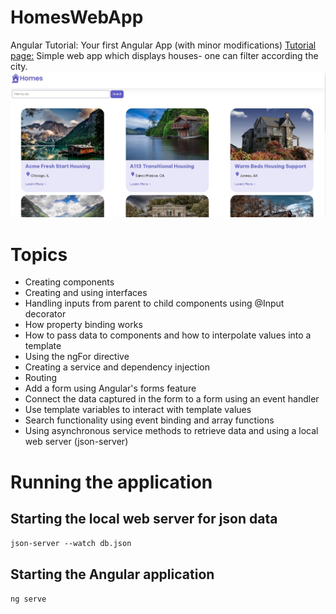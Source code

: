 # HomesWebApp
 Angular Tutorial: Your first Angular App (with minor modifications)
 [Tutorial page:](https://angular.io/tutorial/first-app)
Simple web app which displays houses- one can filter according the city.
![Screenshot of Web App](ReadMeImg/shot1.JPG)


 # Topics
 - Creating components
 - Creating and using interfaces
 - Handling inputs from parent to child components using @Input decorator
 - How property binding works
 - How to pass data to components and how to interpolate values into a template
 - Using the ngFor directive
 - Creating a service and dependency injection
 - Routing
 - Add a form using Angular's forms feature
 - Connect the data captured in the form to a form using an event handler
 - Use template variables to interact with template values
 - Search functionality using event binding and array functions
 - Using asynchronous service methods to retrieve data and using a local web server (json-server)


# Running the application
## Starting the local web server for json data
`json-server --watch db.json`

## Starting the Angular application
`ng serve`
